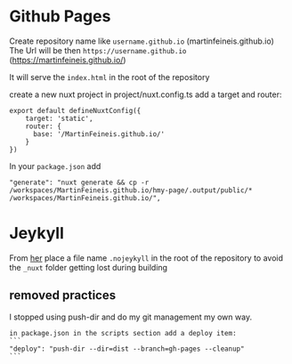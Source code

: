 # Github Pages
Create repository name like `username.github.io` (martinfeineis.github.io)
The Url will be then `https://username.github.io` (https://martinfeineis.github.io/)

It will serve the `index.html` in the root of the repository

create a new nuxt project
in project/nuxt.config.ts add a target and router:
```
export default defineNuxtConfig({
    target: 'static',
    router: {
      base: '/MartinFeineis.github.io/'
    }
})
```
In your `package.json` add 
```
"generate": "nuxt generate && cp -r /workspaces/MartinFeineis.github.io/hmy-page/.output/public/* /workspaces/MartinFeineis.github.io/",
```
# Jeykyll
From [her](https://alex-alekseichuk.github.io/2020/06/10/nojekyll-file-to-host-nuxt-on-github/) place a file
name `.nojeykyll` in the root of the repository to avoid the `_nuxt` folder getting lost 
during building  

## removed practices
I stopped using push-dir and do my git management my own way.
~~~install `npm install --save-dev push-dir`  
in package.json in the scripts section add a deploy item:
```
"deploy": "push-dir --dir=dist --branch=gh-pages --cleanup"
```
~~~
